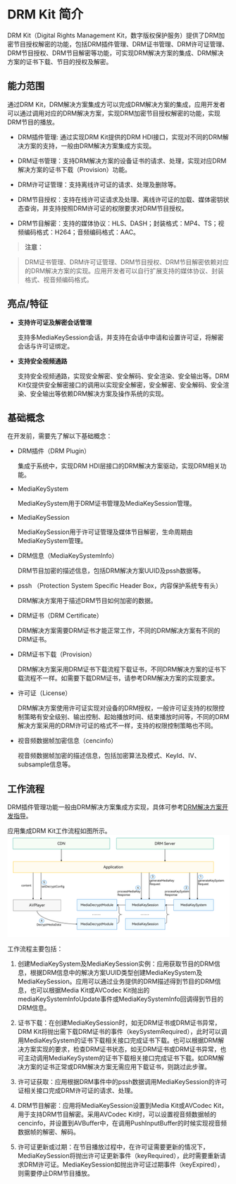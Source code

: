 # DRM Kit 简介

DRM Kit（Digital Rights Management Kit，数字版权保护服务）提供了DRM加密节目授权解密的功能，包括DRM插件管理、DRM证书管理、DRM许可证管理、DRM节目授权、DRM节目解密等功能，可实现DRM解决方案的集成、DRM解决方案的证书下载、节目的授权及解密。

## 能力范围

通过DRM Kit，DRM解决方案集成方可以完成DRM解决方案的集成，应用开发者可以通过调用对应的DRM解决方案，实现DRM加密节目授权解密的功能，实现DRM节目的播放。

- DRM插件管理: 通过实现DRM Kit提供的DRM HDI接口，实现对不同的DRM解决方案的支持，一般由DRM解决方案集成方实现。

- DRM证书管理：支持DRM解决方案的设备证书的请求、处理，实现对应DRM解决方案的证书下载（Provision）功能。

- DRM许可证管理：支持离线许可证的请求、处理及删除等。

- DRM节目授权：支持在线许可证请求及处理、离线许可证的加载、媒体密钥状态查询，并支持按照DRM许可证的权限要求对DRM节目授权。

- DRM节目解密：支持的媒体协议：HLS、DASH；封装格式：MP4、TS；视频编码格式：H264<!--RP2--><!--RP2End-->；音频编码格式：AAC。

> **注意：**

> DRM证书管理、DRM许可证管理、DRM节目授权、DRM节目解密依赖对应的DRM解决方案的实现。应用开发者可以自行扩展支持的媒体协议、封装格式、视音频编码格式。


## 亮点/特征

- **支持许可证及解密会话管理**

  支持多MediaKeySession会话，并支持在会话中申请和设置许可证，将解密会话与许可证绑定。

- **支持安全视频通路**

  支持安全视频通路，实现安全解密、安全解码、安全渲染、安全输出等。DRM Kit仅提供安全解密接口的调用以实现安全解密，安全解密、安全解码、安全渲染、安全输出等依赖DRM解决方案及操作系统的实现。

## 基础概念

在开发前，需要先了解以下基础概念：

- DRM插件（DRM Plugin）

  集成于系统中，实现DRM HDI层接口的DRM解决方案驱动，实现DRM相关功能。

- MediaKeySystem

  MediaKeySystem用于DRM证书管理及MediaKeySession管理。

- MediaKeySession

  MediaKeySession用于许可证管理及媒体节目解密，生命周期由MediaKeySystem管理。

- DRM信息（MediaKeySystemInfo）
  
  DRM节目加密的描述信息，包括DRM解决方案UUID及pssh数据等。

- pssh （Protection System Specific Header Box，内容保护系统专有头）

  DRM解决方案用于描述DRM节目如何加密的数据。

- DRM证书（DRM Certificate）

  DRM解决方案需要DRM证书才能正常工作，不同的DRM解决方案有不同的DRM证书。

- DRM证书下载（Provision）
  
  DRM解决方案采用DRM证书下载流程下载证书，不同DRM解决方案的证书下载流程不一样。如需要下载DRM证书，请参考DRM解决方案的实现要求。

- 许可证（License）
  
  DRM解决方案使用许可证实现对设备的DRM授权，一般许可证支持的权限控制策略有安全级别、输出控制、起始播放时间、结束播放时间等，不同的DRM解决方案采用的DRM许可证的格式不一样，支持的权限控制策略也不同。

- 视音频数据帧加密信息（cencinfo）
  
  视音频数据帧加密的描述信息，包括加密算法及模式、KeyId、IV、subsample信息等。

## 工作流程

DRM插件管理功能一般由DRM解决方案集成方实现，具体可参考[DRM解决方案开发指导](drm-solution-dev-guide.md)。

应用集成DRM Kit工作流程如图所示。
![Drm Development Model](figures/drm-development-model.png)

工作流程主要包括：

1. 创建MediaKeySystem及MediaKeySession实例：应用获取节目的DRM信息，根据DRM信息中的解决方案UUID类型创建MediaKeySystem及MediaKeySession。应用可以通过业务提供的DRM描述得到节目的DRM信息，也可以根据Media Kit或AVCodec Kit抛出的mediaKeySystemInfoUpdate事件或MediaKeySystemInfo回调得到节目的DRM信息。

2. 证书下载：在创建MediaKeySession时，如无DRM证书或DRM证书异常，DRM Kit将抛出需下载DRM证书的事件（keySystemRequired），此时可以调用MediaKeySystem的证书下载相关接口完成证书下载。也可以根据DRM解决方案实现的要求，检查DRM证书状态，如无DRM证书或DRM证书异常，也可主动调用MediaKeySystem的证书下载相关接口完成证书下载。如DRM解决方案的证书正常或DRM解决方案无需应用下载证书，则跳过此步骤。

3. 许可证获取：应用根据DRM事件中的pssh数据调用MediaKeySession的许可证相关接口完成DRM许可证的请求、处理。

4. DRM节目解密：应用将MediaKeySession设置到Media Kit或AVCodec Kit，用于支持DRM节目解密。采用AVCodec Kit时，可以设置视音频数据帧的cencinfo，并设置到AVBuffer中，在调用PushInputBuffer的时候实现视音频数据帧的解密、解码。

5. 许可证更新或过期：在节目播放过程中，在许可证需要更新的情况下，MediaKeySession将抛出许可证更新事件（keyRequired），此时需要重新请求DRM许可证。MediaKeySession如抛出许可证过期事件（keyExpired），则需要停止DRM节目播放。